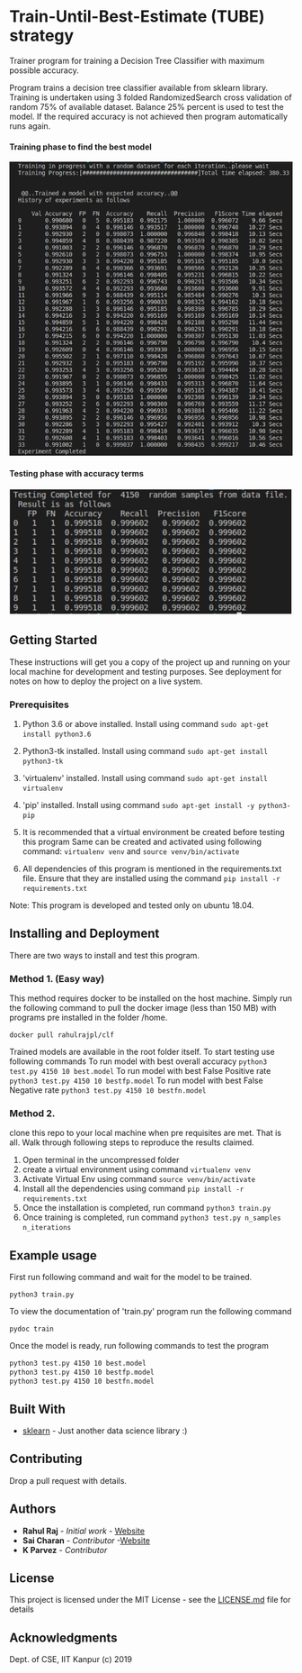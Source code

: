 # Train-Until-Best-Estimate (TUBE) strategy

Trainer program for training a Decision Tree Classifier with maximum possible accuracy.

Program trains a decision tree classifier available from sklearn library.
Training is undertaken using 3 folded RandomizedSearch cross validation of 
random 75% of available dataset. Balance 25% percent is used to test the model.
If the required accuracy is not achieved then program automatically runs again.

#### Training phase to find the best model

![Training in progress _ pic](/imgs/training_bestaccbestFN.png?raw=true "Training phase to find the best model")

#### Testing phase with accuracy terms
![test_ pic](/imgs/testingphase.png?raw=true "Test phase to find the best model")

## Getting Started

These instructions will get you a copy of the project up and running on your local machine for development and testing purposes. See deployment for notes on how to deploy the project on a live system.

### Prerequisites

1. Python 3.6 or above installed. Install using command
    `sudo apt-get install python3.6`
2. Python3-tk installed. Install using command 
    `sudo apt-get install python3-tk`
3. 'virtualenv' installed. Install using command 
    `sudo apt-get install virtualenv`
4. 'pip' installed. Install using command 
    `sudo apt-get install -y python3-pip`

5. It is recommended that a virtual environment be created before testing this program Same can be created and activated using following command: `virtualenv venv` and `source venv/bin/activate`

6. All dependencies of this program is mentioned in the requirements.txt file.
Ensure that they are installed using the command `pip install -r requirements.txt`

Note: This program is developed and tested only on ubuntu 18.04.

## Installing and Deployment

There are two ways to install and test this program.

### Method 1. (Easy way)

This method requires docker to be installed on the host machine. Simply run the following
command to pull the docker image (less than 150 MB) with programs pre installed in the folder /home. 

```
docker pull rahulrajpl/clf
```
Trained models are available in the root folder itself. To start testing use following commands
To run model with best overall accuracy `python3 test.py 4150 10 best.model`
To run model with best False Positive rate `python3 test.py 4150 10 bestfp.model`
To run model with best False Negative rate `python3 test.py 4150 10 bestfn.model`


### Method 2.

clone this repo to your local machine when pre requisites are met. That is all. Walk through following 
steps to reproduce the results claimed.

1. Open terminal in the uncompressed folder
2. create a virtual environment using command `virtualenv venv`
3. Activate Virtual Env using command `source venv/bin/activate`
4. Install all the dependencies using command `pip install -r requirements.txt`
5. Once the installation is completed, run command `python3 train.py`
6. Once training is completed, run command `python3 test.py n_samples n_iterations`

## Example usage

First run following command and wait for the model to be trained.
```
python3 train.py
```

To view the documentation of 'train.py' program run the following command
```
pydoc train
```

Once the model is ready, run following commands to test the program
```
python3 test.py 4150 10 best.model
python3 test.py 4150 10 bestfp.model
python3 test.py 4150 10 bestfn.model
```

## Built With

* [sklearn](https://scikit-learn.org/stable/) - Just another data science library :)

## Contributing

Drop a pull request with details.

## Authors

* **Rahul Raj** - *Initial work* - [Website](https://randomwalk.in)
* **Sai Charan** - *Contributor* -[Website](http://pvsaicharan.in/)
* **K Parvez** - *Contributor*

## License

This project is licensed under the MIT License - see the [LICENSE.md](LICENSE.md) file for details

## Acknowledgments

Dept. of CSE,
IIT Kanpur (c) 2019


